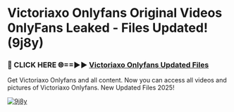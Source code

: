 # Victoriaxo Onlyfans Original Videos 0nlyFans Leaked - Files Updated! (9j8y)

<h3>🔴 CLICK HERE 🌐==►► <a href="https://tinyurl.com/ehrbuxhb" rel="nofollow">Victoriaxo Onlyfans Updated Files</a></h3>

Get Victoriaxo Onlyfans and all content. Now you can access all videos and pictures of Victoriaxo Onlyfans. New Updated Files 2025!

[![9j8y](https://i.imgur.com/lVYEuWS.gif)](https://tinyurl.com/ehrbuxhb)
